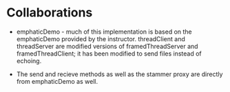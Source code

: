 # Collaborations

* emphaticDemo - much of this implementation is based on the emphaticDemo
  provided by the instructor. threadClient and threadServer are modified
  versions of framedThreadServer and framedThreadClient; it has been modified
  to send files instead of echoing.

* The send and
  recieve methods as well as the stammer proxy are directly from emphaticDemo as well.

